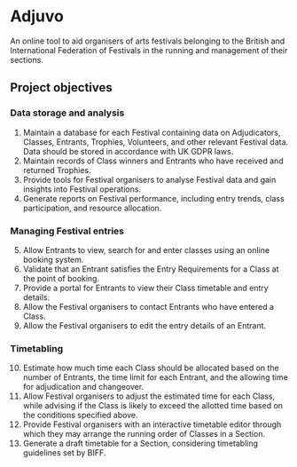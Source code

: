# Adjuvo

An online tool to aid organisers of arts festivals belonging to the British and International Federation of Festivals in the running and management of their sections.

## Project objectives

### Data storage and analysis
1. Maintain a database for each Festival containing data on Adjudicators, Classes, Entrants, Trophies, Volunteers, and other relevant Festival data. Data should be stored in accordance with UK GDPR laws.
2. Maintain records of Class winners and Entrants who have received and returned Trophies.
3. Provide tools for Festival organisers to analyse Festival data and gain insights into Festival operations.
4. Generate reports on Festival performance, including entry trends, class participation, and resource allocation.

### Managing Festival entries
5. Allow Entrants to view, search for and enter classes using an online booking system.
6. Validate that an Entrant satisfies the Entry Requirements for a Class at the point of booking.
7. Provide a portal for Entrants to view their Class timetable and entry details.
8. Allow the Festival organisers to contact Entrants who have entered a Class.
9. Allow the Festival organisers to edit the entry details of an Entrant.

### Timetabling
10. Estimate how much time each Class should be allocated based on the number of Entrants, the time limit for each Entrant, and the allowing time for adjudication and changeover.
11. Allow Festival organisers to adjust the estimated time for each Class, while advising if the Class is likely to exceed the allotted time based on the conditions specified above.
12. Provide Festival organisers with an interactive timetable editor through which they may arrange the running order of Classes in a Section.
13. Generate a draft timetable for a Section, considering timetabling guidelines set by BIFF.
